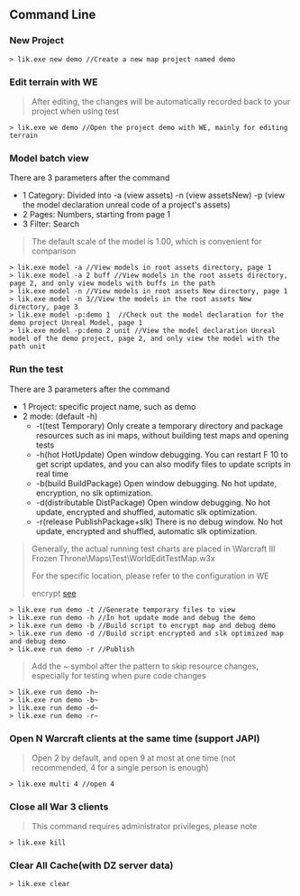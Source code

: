 ## Command Line

### New Project

```
> lik.exe new demo //Create a new map project named demo
```

### Edit terrain with WE

> After editing, the changes will be automatically recorded back to your project when using test

```
> lik.exe we demo //Open the project demo with WE, mainly for editing terrain
```

### Model batch view

There are 3 parameters after the command

* 1 Category: Divided into -a (view assets) -n (view assetsNew) -p (view the model declaration unreal code of a project's assets)
* 2 Pages: Numbers, starting from page 1
* 3 Filter: Search

> The default scale of the model is 1.00, which is convenient for comparison

```
> lik.exe model -a //View models in root assets directory, page 1
> lik.exe model -a 2 buff //View models in the root assets directory, page 2, and only view models with buffs in the path
> lik.exe model -n //View models in root assets New directory, page 1
> lik.exe model -n 3//View the models in the root assets New directory, page 3
> lik.exe model -p:demo 1  //Check out the model declaration for the demo project Unreal Model, page 1
> lik.exe model -p:demo 2 unit //View the model declaration Unreal model of the demo project, page 2, and only view the model with the path unit
```

### Run the test

There are 3 parameters after the command

* 1 Project: specific project name, such as demo
* 2 mode: (default -h)
  * -t(test Temporary) Only create a temporary directory and package resources such as ini maps, without building test maps and opening tests
  * -h(hot HotUpdate) Open window debugging. You can restart F 10 to get script updates, and you can also modify files to update scripts in real time
  * -b(build BuildPackage) Open window debugging. No hot update, encryption, no slk optimization.
  * -d(distributable DistPackage) Open window debugging. No hot update, encrypted and shuffled, automatic slk optimization.
  * -r(release PublishPackage+slk) There is no debug window. No hot update, encrypted and shuffled, automatic slk optimization.

> Generally, the actual running test charts are placed in \Warcraft III Frozen Throne\Maps\Test\WorldEditTestMap.w3x
>
> For the specific location, please refer to the configuration in WE
>
> encrypt [see](https://lik.hunzsig.org/?p=other&n=encrypt)

```
> lik.exe run demo -t //Generate temporary files to view
> lik.exe run demo -h //In hot update mode and debug the demo
> lik.exe run demo -b //Build script to encrypt map and debug demo
> lik.exe run demo -d //Build script encrypted and slk optimized map and debug demo
> lik.exe run demo -r //Publish
```

> Add the ~ symbol after the pattern to skip resource changes, especially for testing when pure code changes

```
> lik.exe run demo -h~
> lik.exe run demo -b~
> lik.exe run demo -d~
> lik.exe run demo -r~
```

### Open N Warcraft clients at the same time (support JAPI)

> Open 2 by default, and open 9 at most at one time (not recommended, 4 for a single person is enough)

```
> lik.exe multi 4 //open 4
```

### Close all War 3 clients

> This command requires administrator privileges, please note

```
> lik.exe kill
```

### Clear All Cache(with DZ server data)

```
> lik.exe clear
```
